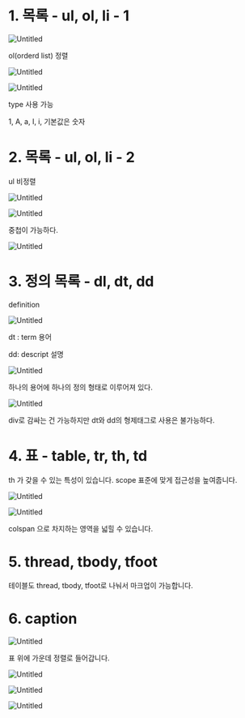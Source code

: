 # 1. 목록 - ul, ol, li - 1

![Untitled](https://s3-us-west-2.amazonaws.com/secure.notion-static.com/108faeef-2e27-41a2-997c-7d56a9f9872a/Untitled.png)

ol(orderd list) 정렬

![Untitled](https://s3-us-west-2.amazonaws.com/secure.notion-static.com/08b8bc34-74e6-4cca-a2d7-38f15d131972/Untitled.png)

![Untitled](https://s3-us-west-2.amazonaws.com/secure.notion-static.com/345f7628-401c-4fa9-863f-ce648c41d7ff/Untitled.png)

type 사용 가능

1, A, a, I, i, 기본값은 숫자

# 2. 목록 - ul, ol, li - 2

ul 비정렬

![Untitled](https://s3-us-west-2.amazonaws.com/secure.notion-static.com/367f7552-ba46-4e39-9ed4-d90e768dcee7/Untitled.png)

![Untitled](https://s3-us-west-2.amazonaws.com/secure.notion-static.com/16588780-37bf-45a2-bc14-8409e647da1f/Untitled.png)

중첩이 가능하다.

![Untitled](https://s3-us-west-2.amazonaws.com/secure.notion-static.com/c2088a27-0718-4aa9-a7d0-f2f4419b1994/Untitled.png)

# 3. 정의 목록 - dl, dt, dd

definition

![Untitled](https://s3-us-west-2.amazonaws.com/secure.notion-static.com/085550b9-db6c-4690-8e1b-0fd442e4278e/Untitled.png)

dt : term 용어

dd: descript 설명

![Untitled](https://s3-us-west-2.amazonaws.com/secure.notion-static.com/58b93d28-56ce-4ad7-b612-3821354a0e62/Untitled.png)

하나의 용어에 하나의 정의 형태로 이루어져 있다.

![Untitled](https://s3-us-west-2.amazonaws.com/secure.notion-static.com/4b76258e-2f62-4052-906c-2495db58ffc3/Untitled.png)

div로 감싸는 건 가능하지만 dt와 dd의 형제태그로 사용은 불가능하다.

# 4. 표 - table, tr, th, td

th 가 갖을 수 있는 특성이 있습니다. scope 표준에 맞게 접근성을 높여줍니다.

![Untitled](https://s3-us-west-2.amazonaws.com/secure.notion-static.com/2d46eaca-65d3-4b85-af1a-55e437d67753/Untitled.png)

![Untitled](https://s3-us-west-2.amazonaws.com/secure.notion-static.com/6c87614f-06a2-4bec-8d23-7c204b4aef8d/Untitled.png)

colspan 으로 차지하는 영역을 넓힐 수 있습니다.

# 5. thread, tbody, tfoot

테이블도 thread, tbody, tfoot로 나눠서 마크업이 가능합니다.

# 6. caption

![Untitled](https://s3-us-west-2.amazonaws.com/secure.notion-static.com/6fe5b5c5-0d05-4145-96a8-1451b570a261/Untitled.png)

표 위에 가운데 정렬로 들어갑니다.

![Untitled](https://s3-us-west-2.amazonaws.com/secure.notion-static.com/dfaa743a-3f7c-4b33-89d4-468225b427d3/Untitled.png)

![Untitled](https://s3-us-west-2.amazonaws.com/secure.notion-static.com/657b5e75-793b-41ca-bb1d-1cb0f3e8403f/Untitled.png)

![Untitled](https://s3-us-west-2.amazonaws.com/secure.notion-static.com/68d43e73-c4ea-4ac5-9111-da5971ea69bb/Untitled.png)
